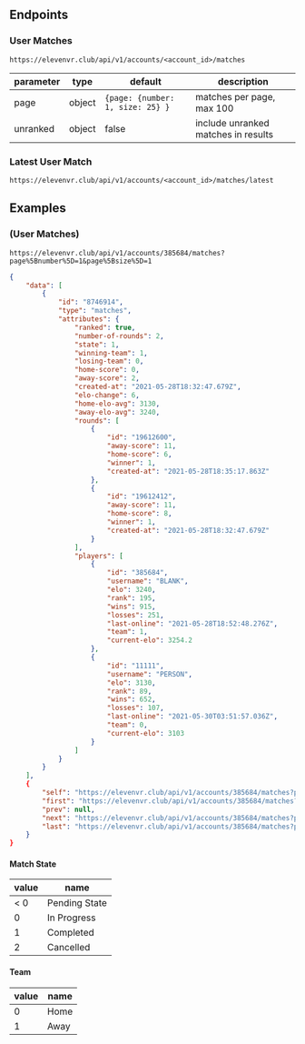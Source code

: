 ## Endpoints

### User Matches
`https://elevenvr.club/api/v1/accounts/<account_id>/matches`

parameter | type | default | description
------------ | ------------- | ------- | -------
page | object | `{page: {number: 1, size: 25} }` | matches per page, max 100
unranked | object | false | include unranked matches in results


### Latest User Match
`https://elevenvr.club/api/v1/accounts/<account_id>/matches/latest`



## Examples 

### (User Matches)

`https://elevenvr.club/api/v1/accounts/385684/matches?page%5Bnumber%5D=1&page%5Bsize%5D=1`

```json
{
    "data": [
        {
            "id": "8746914",
            "type": "matches",
            "attributes": {
                "ranked": true,
                "number-of-rounds": 2,
                "state": 1,
                "winning-team": 1,
                "losing-team": 0,
                "home-score": 0,
                "away-score": 2,
                "created-at": "2021-05-28T18:32:47.679Z",
                "elo-change": 6,
                "home-elo-avg": 3130,
                "away-elo-avg": 3240,
                "rounds": [
                    {
                        "id": "19612600",
                        "away-score": 11,
                        "home-score": 6,
                        "winner": 1,
                        "created-at": "2021-05-28T18:35:17.863Z"
                    },
                    {
                        "id": "19612412",
                        "away-score": 11,
                        "home-score": 8,
                        "winner": 1,
                        "created-at": "2021-05-28T18:32:47.679Z"
                    }
                ],
                "players": [
                    {
                        "id": "385684",
                        "username": "BLANK",
                        "elo": 3240,
                        "rank": 195,
                        "wins": 915,
                        "losses": 251,
                        "last-online": "2021-05-28T18:52:48.276Z",
                        "team": 1,
                        "current-elo": 3254.2
                    },
                    {
                        "id": "11111",
                        "username": "PERSON",
                        "elo": 3130,
                        "rank": 89,
                        "wins": 652,
                        "losses": 107,
                        "last-online": "2021-05-30T03:51:57.036Z",
                        "team": 0,
                        "current-elo": 3103
                    }
                ]
            }
        }
    ],
    {
        "self": "https://elevenvr.club/api/v1/accounts/385684/matches?page%5Bnumber%5D=1&page%5Bsize%5D=1",
        "first": "https://elevenvr.club/api/v1/accounts/385684/matches?page%5Bnumber%5D=1&page%5Bsize%5D=1",
        "prev": null,
        "next": "https://elevenvr.club/api/v1/accounts/385684/matches?page%5Bnumber%5D=2&page%5Bsize%5D=1",
        "last": "https://elevenvr.club/api/v1/accounts/385684/matches?page%5Bnumber%5D=1183&page%5Bsize%5D=1"
    }
}
```
#### Match State

value | name
------------ | -------------
< 0 | Pending State 
0 | In Progress
1 | Completed
2 | Cancelled

#### Team
value | name
------------ | -------------
0 | Home
1 | Away

